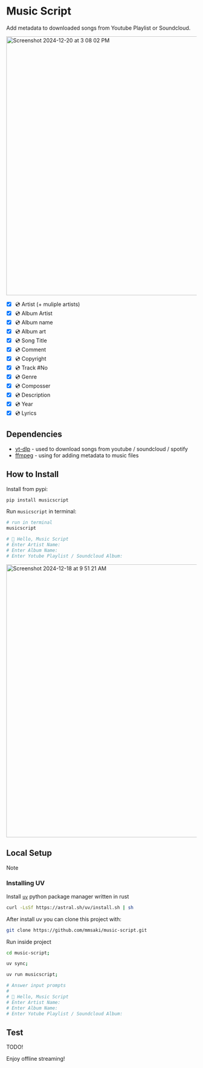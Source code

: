 # Music Script

Add metadata to downloaded songs from Youtube Playlist or Soundcloud.

<img width="685" alt="Screenshot 2024-12-20 at 3 08 02 PM" src="https://github.com/user-attachments/assets/52fa0b53-490c-4f9f-964f-63f96ae008fe" />

- [x] 💿 Artist (+ muliple artists)
- [x] 💿 Album Artist
- [x] 💿 Album name
- [x] 💿 Album art
- [x] 💿 Song Title
- [x] 💿 Comment
- [x] 💿 Copyright
- [x] 💿 Track #No
- [x] 💿 Genre
- [x] 💿 Composser
- [x] 💿 Description
- [x] 💿 Year
- [x] 💿 Lyrics

## Dependencies

- [yt-dlp](https://github.com/yt-dlp/yt-dlp) - used to download songs from youtube / soundcloud / spotify
- [ffmpeg](https://ffmpeg.org/download.html) - using for adding metadata to music files

## How to Install

Install from pypi:

```sh
pip install musicscript
```

Run `musicscript` in terminal:

```sh
# run in terminal
musicscript

# 👾 Hello, Music Script
# Enter Artist Name:
# Enter Album Name:
# Enter Yotube Playlist / Soundcloud Album:
```

<img width="722" alt="Screenshot 2024-12-18 at 9 51 21 AM" src="https://github.com/user-attachments/assets/3022e351-de04-4c17-9261-ac8ab02145f3" />

## Local Setup

> [!NOTE]
>
> ### Installing UV
>
> Install [`uv`](https://docs.astral.sh/uv/getting-started/installation/) python package manager written in rust
>
> ```sh
> curl -LsSf https://astral.sh/uv/install.sh | sh
> ```
>
> After install uv you can clone this project with:
>
> ```sh
> git clone https://github.com/mmsaki/music-script.git
> ```

Run inside project

```sh
cd music-script;

uv sync;

uv run musicscript;

# Answer input prompts
#
# 👾 Hello, Music Script
# Enter Artist Name:
# Enter Album Name:
# Enter Yotube Playlist / Soundcloud Album:
```

## Test

TODO!

Enjoy offline streaming!
